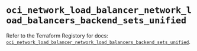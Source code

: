 # `oci_network_load_balancer_network_load_balancers_backend_sets_unified`

Refer to the Terraform Registory for docs: [`oci_network_load_balancer_network_load_balancers_backend_sets_unified`](https://registry.terraform.io/providers/oracle/oci/6.18.0/docs/resources/network_load_balancer_network_load_balancers_backend_sets_unified).
